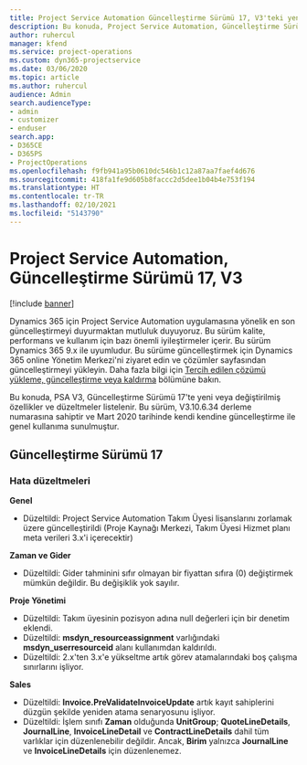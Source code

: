 ```yaml
---
title: Project Service Automation Güncelleştirme Sürümü 17, V3'teki yenilikler veya değişiklikler
description: Bu konuda, Project Service Automation, Güncelleştirme Sürümü 17, V3'teki özellikler ve düzeltmeler listelenir.
author: ruhercul
manager: kfend
ms.service: project-operations
ms.custom: dyn365-projectservice
ms.date: 03/06/2020
ms.topic: article
ms.author: ruhercul
audience: Admin
search.audienceType:
- admin
- customizer
- enduser
search.app:
- D365CE
- D365PS
- ProjectOperations
ms.openlocfilehash: f9fb941a95b0610dc546b1c12a87aa7faef4d676
ms.sourcegitcommit: 418fa1fe9d605b8faccc2d5dee1b04b4e753f194
ms.translationtype: HT
ms.contentlocale: tr-TR
ms.lasthandoff: 02/10/2021
ms.locfileid: "5143790"
---
```

# <a name="project-service-automation-update-release-17-v3"></a>Project Service Automation, Güncelleştirme Sürümü 17, V3

[!include [banner](../includes/psa-now-project-operations.md)]

Dynamics 365 için Project Service Automation uygulamasına yönelik en son güncelleştirmeyi duyurmaktan mutluluk duyuyoruz. Bu sürüm kalite, performans ve kullanım için bazı önemli iyileştirmeler içerir.  Bu sürüm Dynamics 365 9.x ile uyumludur. Bu sürüme güncelleştirmek için Dynamics 365 online Yönetim Merkezi'ni ziyaret edin ve çözümler sayfasından güncelleştirmeyi yükleyin. Daha fazla bilgi için [Tercih edilen çözümü yükleme, güncelleştirme veya kaldırma](https://docs.microsoft.com/power-platform/admin/install-remove-preferred-solution) bölümüne bakın.

Bu konuda, PSA V3, Güncelleştirme Sürümü 17'te yeni veya değiştirilmiş özellikler ve düzeltmeler listelenir. Bu sürüm, V3.10.6.34 derleme numarasına sahiptir ve Mart 2020 tarihinde kendi kendine güncelleştirme ile genel kullanıma sunulmuştur.


## <a name="update-release-17"></a>Güncelleştirme Sürümü 17

### <a name="bug-fixes"></a>Hata düzeltmeleri

**Genel**

- Düzeltildi: Project Service Automation Takım Üyesi lisanslarını zorlamak üzere güncelleştirildi (Proje Kaynağı Merkezi, Takım Üyesi Hizmet planı meta verileri 3.x'i içerecektir)
 
**Zaman ve Gider**

- Düzeltildi: Gider tahminini sıfır olmayan bir fiyattan sıfıra (0) değiştirmek mümkün değildir. Bu değişiklik yok sayılır.

**Proje Yönetimi**

- Düzeltildi: Takım üyesinin pozisyon adına null değerleri için bir denetim eklendi.
- Düzeltildi: **msdyn_resourceassignment** varlığındaki **msdyn_userresourceid** alanı kullanımdan kaldırıldı.
- Düzeltildi: 2.x'ten 3.x'e yükseltme artık görev atamalarındaki boş çalışma sınırlarını işliyor.

**Sales**

- Düzeltildi: **Invoice.PreValidateInvoiceUpdate** artık kayıt sahiplerini düzgün şekilde yeniden atama senaryosunu işliyor.
- Düzeltildi: İşlem sınıfı **Zaman** olduğunda **UnitGroup**; **QuoteLineDetails**, **JournalLine**, **InvoiceLineDetail** ve **ContractLineDetails** dahil tüm varlıklar için düzenlenebilir değildir. Ancak, **Birim** yalnızca **JournalLine** ve **InvoiceLineDetails** için düzenlenemez.


